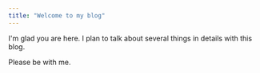 ```yaml
---
title: "Welcome to my blog"
---
```


I'm glad you are here. I plan to talk about several things in details with this blog.

Please be with me.
